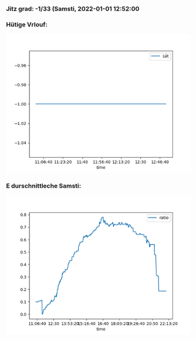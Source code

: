 ### Jitz grad: -1/33 (Samsti, 2022-01-01 12:52:00

### Hütige Vrlouf:
![Graph](Today.png)

### E durschnittleche Samsti:
![Graph](Samsti.png)